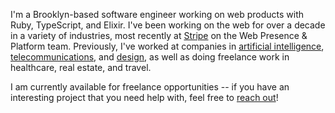 I'm a Brooklyn-based software engineer working on web products with Ruby, TypeScript, and Elixir. I've been working on the web for over a decade in a variety of industries, most recently at [Stripe](https://stripe.com) on the Web Presence & Platform team. Previously, I've worked at companies in [artificial intelligence](https://enlitic.com), [telecommunications](https://aircall.io), and [design](https://oak.is), as well as doing freelance work in healthcare, real estate, and travel.

I am currently available for freelance opportunities -- if you have an interesting project that you need help with, feel free to [reach out](mailto:work@turkeltaub.dev)!
